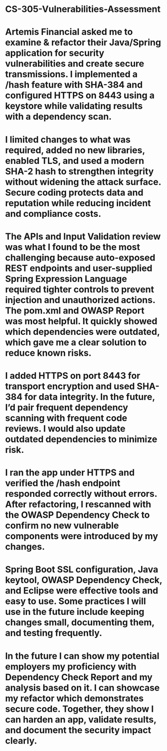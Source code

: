 # CS-305-Vulnerabilities-Assessment

# Artemis Financial asked me to examine & refactor their Java/Spring application for security vulnerabilities and create secure transmissions. I implemented a /hash feature with SHA-384 and configured HTTPS on 8443 using a keystore while validating results with a dependency scan.

# I limited changes to what was required, added no new libraries, enabled TLS, and used a modern SHA-2 hash to strengthen integrity without widening the attack surface. Secure coding protects data and reputation while reducing incident and compliance costs.

# The APIs and Input Validation review was what I found to be the most challenging because auto-exposed REST endpoints and user-supplied Spring Expression Language required tighter controls to prevent injection and unauthorized actions. The pom.xml and OWASP Report was most helpful. It quickly showed which dependencies were outdated, which gave me a clear solution to reduce known risks.

# I added HTTPS on port 8443 for transport encryption and used SHA-384 for data integrity. In the future, I’d pair frequent dependency scanning with frequent code reviews. I would also update outdated dependencies to minimize risk.

# I ran the app under HTTPS and verified the /hash endpoint responded correctly without errors. After refactoring, I rescanned with the OWASP Dependency Check to confirm no new vulnerable components were introduced by my changes.

# Spring Boot SSL configuration, Java keytool, OWASP Dependency Check, and Eclipse were effective tools and easy to use. Some practices I will use in the future include keeping changes small, documenting them, and testing frequently.

# In the future I can show my potential employers my proficiency with Dependency Check Report and my analysis based on it. I can showcase my refactor which demonstrates secure code. Together, they show I can harden an app, validate results, and document the security impact clearly.
